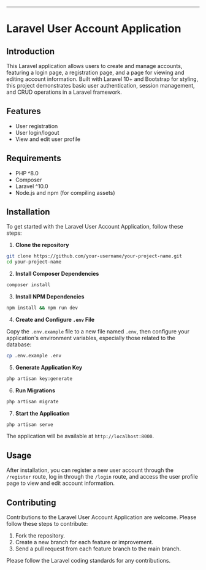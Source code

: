 ---

# Laravel User Account Application

## Introduction

This Laravel application allows users to create and manage accounts, featuring a login page, a registration page, and a page for viewing and editing account information. Built with Laravel 10+ and Bootstrap for styling, this project demonstrates basic user authentication, session management, and CRUD operations in a Laravel framework.

## Features

- User registration
- User login/logout
- View and edit user profile

## Requirements

- PHP ^8.0
- Composer
- Laravel ^10.0
- Node.js and npm (for compiling assets)

## Installation

To get started with the Laravel User Account Application, follow these steps:

1. **Clone the repository**

```bash
git clone https://github.com/your-username/your-project-name.git
cd your-project-name
```

2. **Install Composer Dependencies**

```bash
composer install
```

3. **Install NPM Dependencies**

```bash
npm install && npm run dev
```

4. **Create and Configure `.env` File**

Copy the `.env.example` file to a new file named `.env`, then configure your application's environment variables, especially those related to the database:

```bash
cp .env.example .env
```

5. **Generate Application Key**

```bash
php artisan key:generate
```

6. **Run Migrations**

```bash
php artisan migrate
```

7. **Start the Application**

```bash
php artisan serve
```

The application will be available at `http://localhost:8000`.

## Usage

After installation, you can register a new user account through the `/register` route, log in through the `/login` route, and access the user profile page to view and edit account information.

## Contributing

Contributions to the Laravel User Account Application are welcome. Please follow these steps to contribute:

1. Fork the repository.
2. Create a new branch for each feature or improvement.
3. Send a pull request from each feature branch to the main branch.

Please follow the Laravel coding standards for any contributions.
